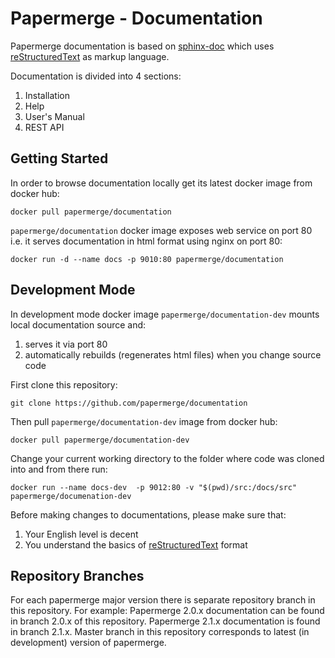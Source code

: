 # Papermerge - Documentation

Papermerge documentation is based on [sphinx-doc](https://www.sphinx-doc.org)
which uses [reStructuredText](https://www.sphinx-doc.org/en/master/usage/restructuredtext/basics.html) as
markup language.

Documentation is divided into 4 sections:

1. Installation
2. Help
3. User's Manual
4. REST API


## Getting Started

In order to browse documentation locally get its latest docker image from
docker hub:

    docker pull papermerge/documentation

``papermerge/documentation`` docker image exposes web service on port 80 i.e. it
serves documentation in html format using nginx on port 80:

    docker run -d --name docs -p 9010:80 papermerge/documentation


## Development Mode

In development mode docker image ``papermerge/documentation-dev`` mounts
local documentation source and:

1. serves it via port 80
2. automatically rebuilds (regenerates html files) when you change source code

First clone this repository:

    git clone https://github.com/papermerge/documentation


Then pull ``papermerge/documentation-dev`` image from docker hub:

    docker pull papermerge/documentation-dev

Change your current working directory to the folder where code
was cloned into and from there run:

    docker run --name docs-dev  -p 9012:80 -v "$(pwd)/src:/docs/src" papermerge/documenation-dev

Before making changes to documentations, please make sure that:

1. Your English level is decent
2. You understand the basics of [reStructuredText](https://www.sphinx-doc.org/en/master/usage/restructuredtext/basics.html)
format

## Repository Branches

For each papermerge major version there is separate repository branch in this
repository.
For example: Papermerge 2.0.x documentation can be found in branch 2.0.x of this
repository. Papermerge 2.1.x documentation is found in branch 2.1.x.
Master branch in this repository corresponds to latest (in development) version
of papermerge.
